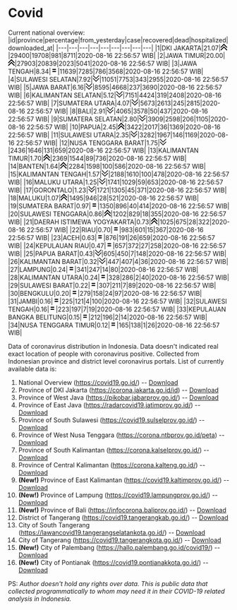 # Covid
Current national overview:
|id|province|percentage|from_yesterday|case|recovered|dead|hospitalized|downloaded_at|
|---|---|---|---|---|---|---|---|---|
|1|DKI JAKARTA|21.07|![up](https://github.com/ariefrachmannn/covid/raw/master/img/rsz_img_186982.png)|29400|19708|981|8711|2020-08-16 22:56:57 WIB|
|2|JAWA TIMUR|20.00|![up](https://github.com/ariefrachmannn/covid/raw/master/img/rsz_img_186982.png)|27903|20839|2023|5041|2020-08-16 22:56:57 WIB|
|3|JAWA TENGAH|8.34|![equal](https://github.com/ariefrachmannn/covid/raw/master/img/rsz_equal.png)|11639|7285|786|3568|2020-08-16 22:56:57 WIB|
|4|SULAWESI SELATAN|7.92|![down](https://github.com/ariefrachmannn/covid/raw/master/img/rsz_down.png)|11051|7753|343|2955|2020-08-16 22:56:57 WIB|
|5|JAWA BARAT|6.16|![down](https://github.com/ariefrachmannn/covid/raw/master/img/rsz_down.png)|8595|4668|237|3690|2020-08-16 22:56:57 WIB|
|6|KALIMANTAN SELATAN|5.12|![down](https://github.com/ariefrachmannn/covid/raw/master/img/rsz_down.png)|7151|4424|319|2408|2020-08-16 22:56:57 WIB|
|7|SUMATERA UTARA|4.07|![down](https://github.com/ariefrachmannn/covid/raw/master/img/rsz_down.png)|5673|2613|245|2815|2020-08-16 22:56:57 WIB|
|8|BALI|2.91|![down](https://github.com/ariefrachmannn/covid/raw/master/img/rsz_down.png)|4065|3578|50|437|2020-08-16 22:56:57 WIB|
|9|SUMATERA SELATAN|2.80|![down](https://github.com/ariefrachmannn/covid/raw/master/img/rsz_down.png)|3909|2598|206|1105|2020-08-16 22:56:57 WIB|
|10|PAPUA|2.45|![up](https://github.com/ariefrachmannn/covid/raw/master/img/rsz_img_186982.png)|3422|2017|36|1369|2020-08-16 22:56:57 WIB|
|11|SULAWESI UTARA|2.35|![down](https://github.com/ariefrachmannn/covid/raw/master/img/rsz_down.png)|3282|1967|146|1169|2020-08-16 22:56:57 WIB|
|12|NUSA TENGGARA BARAT|1.75|![down](https://github.com/ariefrachmannn/covid/raw/master/img/rsz_down.png)|2436|1646|131|659|2020-08-16 22:56:57 WIB|
|13|KALIMANTAN TIMUR|1.70|![up](https://github.com/ariefrachmannn/covid/raw/master/img/rsz_img_186982.png)|2369|1544|89|736|2020-08-16 22:56:57 WIB|
|14|BANTEN|1.64|![up](https://github.com/ariefrachmannn/covid/raw/master/img/rsz_img_186982.png)|2284|1598|100|586|2020-08-16 22:56:57 WIB|
|15|KALIMANTAN TENGAH|1.57|![down](https://github.com/ariefrachmannn/covid/raw/master/img/rsz_down.png)|2188|1610|100|478|2020-08-16 22:56:57 WIB|
|16|MALUKU UTARA|1.25|![down](https://github.com/ariefrachmannn/covid/raw/master/img/rsz_down.png)|1741|1029|59|653|2020-08-16 22:56:57 WIB|
|17|GORONTALO|1.23|![down](https://github.com/ariefrachmannn/covid/raw/master/img/rsz_down.png)|1721|1305|45|371|2020-08-16 22:56:57 WIB|
|18|MALUKU|1.07|![up](https://github.com/ariefrachmannn/covid/raw/master/img/rsz_img_186982.png)|1495|946|28|521|2020-08-16 22:56:57 WIB|
|19|SUMATERA BARAT|0.97|![equal](https://github.com/ariefrachmannn/covid/raw/master/img/rsz_equal.png)|1350|896|40|414|2020-08-16 22:56:57 WIB|
|20|SULAWESI TENGGARA|0.86|![up](https://github.com/ariefrachmannn/covid/raw/master/img/rsz_img_186982.png)|1202|829|18|355|2020-08-16 22:56:57 WIB|
|21|DAERAH ISTIMEWA YOGYAKARTA|0.73|![up](https://github.com/ariefrachmannn/covid/raw/master/img/rsz_img_186982.png)|1025|675|28|322|2020-08-16 22:56:57 WIB|
|22|RIAU|0.70|![equal](https://github.com/ariefrachmannn/covid/raw/master/img/rsz_equal.png)|983|601|15|367|2020-08-16 22:56:57 WIB|
|23|ACEH|0.63|![equal](https://github.com/ariefrachmannn/covid/raw/master/img/rsz_equal.png)|876|191|26|659|2020-08-16 22:56:57 WIB|
|24|KEPULAUAN RIAU|0.47|![equal](https://github.com/ariefrachmannn/covid/raw/master/img/rsz_equal.png)|657|372|27|258|2020-08-16 22:56:57 WIB|
|25|PAPUA BARAT|0.43|![down](https://github.com/ariefrachmannn/covid/raw/master/img/rsz_down.png)|605|450|7|148|2020-08-16 22:56:57 WIB|
|26|KALIMANTAN BARAT|0.32|![down](https://github.com/ariefrachmannn/covid/raw/master/img/rsz_down.png)|447|407|4|36|2020-08-16 22:56:57 WIB|
|27|LAMPUNG|0.24|![equal](https://github.com/ariefrachmannn/covid/raw/master/img/rsz_equal.png)|341|247|14|80|2020-08-16 22:56:57 WIB|
|28|KALIMANTAN UTARA|0.24|![equal](https://github.com/ariefrachmannn/covid/raw/master/img/rsz_equal.png)|328|286|2|40|2020-08-16 22:56:57 WIB|
|29|SULAWESI BARAT|0.22|![equal](https://github.com/ariefrachmannn/covid/raw/master/img/rsz_equal.png)|307|211|7|89|2020-08-16 22:56:57 WIB|
|30|BENGKULU|0.20|![equal](https://github.com/ariefrachmannn/covid/raw/master/img/rsz_equal.png)|279|158|24|97|2020-08-16 22:56:57 WIB|
|31|JAMBI|0.16|![equal](https://github.com/ariefrachmannn/covid/raw/master/img/rsz_equal.png)|225|121|4|100|2020-08-16 22:56:57 WIB|
|32|SULAWESI TENGAH|0.16|![equal](https://github.com/ariefrachmannn/covid/raw/master/img/rsz_equal.png)|223|197|7|19|2020-08-16 22:56:57 WIB|
|33|KEPULAUAN BANGKA BELITUNG|0.15|![equal](https://github.com/ariefrachmannn/covid/raw/master/img/rsz_equal.png)|212|196|2|14|2020-08-16 22:56:57 WIB|
|34|NUSA TENGGARA TIMUR|0.12|![equal](https://github.com/ariefrachmannn/covid/raw/master/img/rsz_equal.png)|165|138|1|26|2020-08-16 22:56:57 WIB|

Data of coronavirus distribution in Indonesia. Data doesn't indicated real exact location of people with coronavirus positive. Collected from Indonesian province and district level coronavirus portals. List of currently available data is:
1. National Overview (https://covid19.go.id/) -- [Download](https://www.dropbox.com/s/66ly270fw4y76fx/covid_nasional.csv?dl=0)
2. Province of DKI Jakarta (https://corona.jakarta.go.id/id) -- [Download](https://riwayat-file-covid-19-dki-jakarta-jakartagis.hub.arcgis.com/)
3. Province of West Java (https://pikobar.jabarprov.go.id/) -- [Download](https://www.dropbox.com/s/alg0zp60fylq6cn/covid_jabar.csv?dl=0)
4. Province of East Java (https://radarcovid19.jatimprov.go.id/) -- [Download](https://www.dropbox.com/sh/e7vtgcnl4ckbvr4/AADo9UMRDZvrhHn66qTHZOvNa?dl=0)
5. Province of South Sulawesi (https://covid19.sulselprov.go.id/) -- [Download](https://www.dropbox.com/s/z5ek23lwcztj7z7/covid_sulsel.csv?dl=0)
6. Province of West Nusa Tenggara (https://corona.ntbprov.go.id/peta) -- [Download](https://www.dropbox.com/s/4p2k93n42xx0c00/covid_ntb.csv?dl=0)
7. Province of South Kalimantan (https://corona.kalselprov.go.id/) -- [Download](https://www.dropbox.com/sh/7aa2kvz8lb04pzz/AADH1Oj5oFMw2mp-D3JStPRsa?dl=0)
8. Province of Central Kalimantan (https://corona.kalteng.go.id/) -- [Download](https://www.dropbox.com/s/9q01v5r3ys2ozk4/covid_kalteng.csv?dl=0)
9. **(New!)** Province of East Kalimantan (https://covid19.kaltimprov.go.id/) -- [Download](https://www.dropbox.com/sh/qhpxj532nm80goa/AAB6ek_fp1__ieTR0TFQpfIga?dl=0)
10. **(New!)** Province of Lampung (https://covid19.lampungprov.go.id/) -- [Download](https://www.dropbox.com/s/ecuew6oa9kzwqwx/covid_lampung.csv?dl=0)
11. **(New!)** Province of Bali (https://infocorona.baliprov.go.id/) -- [Download](https://www.dropbox.com/sh/iceiwun4ufttmiu/AAC7dSRMpfTjPI1Lfzw-LeCUa?dl=0)
12. District of Tangerang (https://covid19.tangerangkab.go.id/) -- [Download](https://www.dropbox.com/sh/yxovyy6sy5bnz4p/AACZzVHinisKmz8oQWyQJ3nua?dl=0)
13. City of South Tangerang (https://lawancovid19.tangerangselatankota.go.id/) -- [Download](https://www.dropbox.com/s/zlvxo4ivswdzmle/covid_tangsel.csv?dl=0)
14. City of Tangerang (https://covid19.tangerangkota.go.id/) -- [Download](https://www.dropbox.com/s/e53224kvdrpjzy0/covid_tangkot.csv?dl=0)
15. **(New!)** City of Palembang (https://hallo.palembang.go.id/covid19/) -- [Download](https://www.dropbox.com/sh/oj17bhwhlpjht9e/AABZEG-OiaSaFvikATDx6coEa?dl=0)
16. **(New!)** City of Pontianak (https://covid19.pontianakkota.go.id/) -- [Download](https://www.dropbox.com/sh/66if3y4ly51j4sh/AADQ-zwLGa7Kz4ZzJgDw2-3na?dl=0)

PS: *Author doesn't hold any rights over data. This is public data that collected programmatically to whom may need it in their COVID-19 related analysis in Indonesia.*
